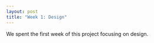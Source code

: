 ```yaml
---
layout: post
title: "Week 1: Design"
---
```


We spent the first week of this project focusing on design.